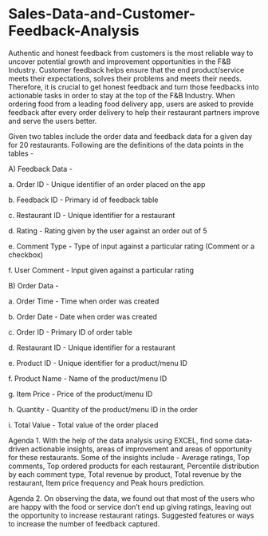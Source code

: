 # Sales-Data-and-Customer-Feedback-Analysis
Authentic and honest feedback from customers is the most reliable way to uncover potential growth and improvement opportunities in the F&B Industry. Customer feedback helps ensure that the end product/service meets their expectations, solves their problems and meets their needs. Therefore, it is crucial to get honest feedback and turn those feedbacks into actionable tasks in order to stay at the top of the F&B Industry.
When ordering food from a leading food delivery app, users are asked to provide feedback after every order delivery to help their restaurant partners improve and serve the users better.

Given two tables include the order data and feedback data for a given day for 20 restaurants. Following are the definitions of the data points in the tables -

A) Feedback Data -

a. Order ID - Unique identifier of an order placed on the app

b. Feedback ID - Primary id of feedback table

c. Restaurant ID - Unique identifier for a restaurant

d. Rating - Rating given by the user against an order out of 5

e. Comment Type - Type of input against a particular rating (Comment or a checkbox)

f. User Comment - Input given against a particular rating

B) Order Data -

a. Order Time - Time when order was created

b. Order Date - Date when order was created

c. Order ID - Primary ID of order table

d. Restaurant ID - Unique identifier for a restaurant

e. Product ID - Unique identifier for a product/menu ID

f. Product Name - Name of the product/menu ID

g. Item Price - Price of the product/menu ID

h. Quantity - Quantity of the product/menu ID in the order

i. Total Value - Total value of the order placed

Agenda 1. With the help of the data analysis using EXCEL, find some data-driven actionable insights, areas of improvement and areas of opportunity for these restaurants.
Some of the insights include - Average ratings, Top comments, Top ordered products for each restaurant, Percentile distribution by each comment type, Total revenue by product, Total revenue by the restaurant, Item price frequency and Peak hours prediction.

Agenda 2. On observing the data, we found out that most of the users who are happy with the food or service don’t end up giving ratings, leaving out the opportunity to increase restaurant ratings. Suggested features or ways to increase the number of feedback captured.
